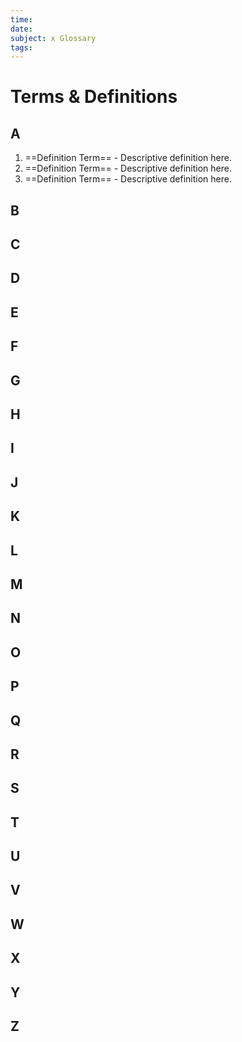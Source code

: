 ```yaml
---
time:
date:
subject: x Glossary
tags:  
---
```

# Terms & Definitions
## A
1. ==Definition Term== - Descriptive definition here.
2. ==Definition Term== - Descriptive definition here.
3. ==Definition Term== - Descriptive definition here.
## B
## C
## D
## E
## F
## G
## H
## I
## J
## K
## L
## M
## N
## O
## P
## Q
## R
## S
## T
## U
## V
## W
## X
## Y
## Z

